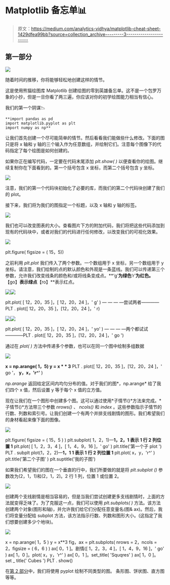 # Matplotlib 备忘单📊

> 原文：<https://medium.com/analytics-vidhya/matplotlib-cheat-sheet-1429dfea99bb?source=collection_archive---------3----------------------->

## 第一部分

![](img/cf22bee21166a39864d02926059220c5.png)

随着时间的推移，你将能够轻松地创建这样的情节。

这是使用熊猫绘图库 Matplotlib 创建绘图的零到英雄备忘单。这不是一个包罗万象的小抄，但是一旦你看了两三遍，你应该对你的初学绘图能力相当有信心。

我们的第一个阴谋📉

```
**import pandas as pd
import matplotlib.pyplot as plt
import numpy as np**
```

让我们首先创建一个尽可能简单的情节。然后看看我们能做些什么修改。下面的图只是将 x 轴和 y 轴的三个输入作为任意数组，并绘制它们。注意每个图像下的代码指定了每个绘图是如何创建的。

如果你正在编写代码，一定要在代码末尾添加 *plt.show( )* 以便查看你的绘图。继续复制你在下面看到的。第一个括号包含 x 坐标，而第二个括号包含 y 坐标。

![](img/3a01982a3137380c7519f6f35e51f8a2.png)

注意，我们的第一个代码块初始化了必要的库，而我们的第二个代码块创建了我们的 plot。

接下来，我们将为我们的图指定一个标题，以及 x 轴和 y 轴的标签。

![](img/45852b445a27026423a185382950c95a.png)

我们也可以改变图表的大小。查看图片下方的附加代码，我们将把这些代码添加到现有的代码块中，或者对我们的代码进行任何修改，以改变我们的可视化效果。

![](img/6ea22b29a0a4155f2bd035f029d1cb70.png)

plt.figure( figsize = ( 15，5))

之前利用 *plt.plot* 我们传入了两个参数。一个数组用于 x 坐标，另一个数组用于 y 坐标。请注意，我们绘制的点的默认颜色和外观是一条蓝线。我们可以传递第三个参数，允许我们改变线条的颜色和/或将线条变成点。**‘g’**为绿色**‘r’**为红色。**【go】**表示绿点**【ro】**表示红点。

![](img/9662b87c6dacfc4da81224b1a392b153.png)![](img/0b6bfe46bf59faf922b7047c0cfcd3ea.png)

plt.plot( [ 12，20，35 ]，[ 12，20，24 ]，' g' ) — — — —尝试两者————PLT . plot([ 12，20，35 ]，[12，20，24 ]，' r)

![](img/b9c46e72d4619244e095815029170f5a.png)![](img/9c6eb0ff4a8b578af85af1d0d4da4fdb.png)

plt.plot( [ 12，20，35 ]，[ 12，20，24 ]，' yo' ) — — — —两个都试试————PLT . plot([ 12，20，35 ]，[12，20，24 ]，' go ')

通过在 *plot( )* 方法中传递多个参数，也可以在同一个图中绘制多组数据

![](img/8becf7a00cc714529587fed5c3ad42f0.png)

**x = np.arange( 1，5)
y = x * * 3**
PLT . plot([ 12，20，35 ]，[12，20，24 ]，' go '， **y，x，'r^'** )

*np.arange* 返回给定区间内均匀分布的值。对于我们的图*，np.arange* 给了我们四个 x 值，然后设置 y 等于每个 x 值的立方值。

现在让我们在一个图形中创建多个图。这可以通过使用*子情节()*方法来完成。*子情节()*方法带三个参数 *nrows()* 、 *ncols()* 和 *index* 。这些参数指示子情节的行数、列数和索引号。让我们创建一个有两个并排支线剧情的图形。我们希望我们的身材看起来像下面的图像。

![](img/18401258c76ae1f3a38504bbf8c7fde2.png)

plt.figure( figsize = ( 15，5 ) )
plt.subplot( 1，2，1)—**1，2，1 表示 1 行 2 列位置 1**
plt.plot( [ 1，2，3，4 ]，[ 1，4，9，16 ]，' go' )
plt.title('第一个子 plot ')
PLT . subplt plot(1，2，2)—**1，1 1 表示 1 行 2 列位置 1**
plt.plot( x，y，'r^' )
plt.title('第二个子图' )
plt.suptitle('我的子图')

如果我们希望我们的图在一个垂直的行中，我们所要做的就是将 *plt.subplot ()* 参数改为(2，1，1)和(2，1，2)。2 行 1 列，位置 1 或位置 2。

![](img/50bee9eda1c3cca44c5426acbf66ea63.png)

创建两个支线剧情是相当容易的，但是当我们尝试创建更多支线剧情时，上面的方法就变得乏味了。为了克服这一点，我们可以使用 *plt.subplots( )* 方法。该方法创建两个对象(图形和轴)，并允许我们给它们分配任意变量名(图& ax)。然后，我们将变量分配给 subplot 方法，该方法指示行数、列数和图形大小。(这指定了我们想要创建多少个地块)。

![](img/10751cca557a284e1702cf8ed1d138fa.png)

x = np.arange( 1，5 )
y = x**3
fig，ax = plt.subplots( nrows = 2，ncols = 2，figsize = ( 6，6 ) )
ax[ 0，1 ]。剧情([ 1，2，3，4 ]，[ 1，4，9，16 ]，' go' )
ax[ 1，0 ]。plot( x，y，'r^' )
ax[ 0，1 ]。set_title( 'Squqres' )
ax[ 1，0 ]。set _ title(' Cubes ')
PLT . show()

在[第 2 部分](/@mulbahkallen/matplotlib-cheat-sheet-51716f26061a)中，我们将使用 pyplot 绘制不同类型的图。
条形图、饼状图、直方图等等。